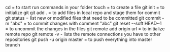 cd = to start run commands in your folder
touch = to create a file
git init = to initialize git 
git add . = to add files in local repo and stage them for commit
git status = list new or modified files that need to be committed
git commit -m "abc" = to commit changes with comment "abc"
git reset --soft HEAD~1 = to uncommit the changes in the files
git remote add origin url = to initialize remote repo 
git remote -v - lists the remote connections you have to other repositories
git push -u origin master = to push everything into master branch
